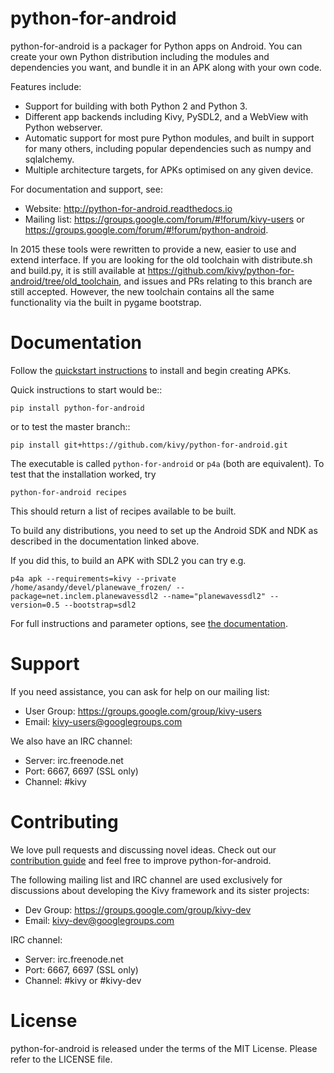 # python-for-android

python-for-android is a packager for Python apps on Android. You can
create your own Python distribution including the modules and
dependencies you want, and bundle it in an APK along with your own
code.

Features include:

- Support for building with both Python 2 and Python 3.
- Different app backends including Kivy, PySDL2, and a WebView with
  Python webserver.
- Automatic support for most pure Python modules, and built in support
  for many others, including popular dependencies such as numpy and
  sqlalchemy.
- Multiple architecture targets, for APKs optimised on any given device.

For documentation and support, see:

- Website: http://python-for-android.readthedocs.io
- Mailing list: https://groups.google.com/forum/#!forum/kivy-users or
  https://groups.google.com/forum/#!forum/python-android.

In 2015 these tools were rewritten to provide a new, easier to use and
extend interface. If you are looking for the old toolchain with
distribute.sh and build.py, it is still available at
https://github.com/kivy/python-for-android/tree/old_toolchain, and
issues and PRs relating to this branch are still accepted. However,
the new toolchain contains all the same functionality via the built in
pygame bootstrap.

# Documentation

Follow the
[quickstart instructions](https://python-for-android.readthedocs.org/en/latest/quickstart/)
to install and begin creating APKs.

Quick instructions to start would be::

    pip install python-for-android

or to test the master branch::

    pip install git+https://github.com/kivy/python-for-android.git

The executable is called `python-for-android` or `p4a` (both are
equivalent). To test that the installation worked, try

    python-for-android recipes

This should return a list of recipes available to be built.

To build any distributions, you need to set up the Android SDK and NDK
as described in the documentation linked above.

If you did this, to build an APK with SDL2 you can try e.g.

    p4a apk --requirements=kivy --private /home/asandy/devel/planewave_frozen/ --package=net.inclem.planewavessdl2 --name="planewavessdl2" --version=0.5 --bootstrap=sdl2

For full instructions and parameter options, see [the documentation](https://python-for-android.readthedocs.io/en/latest/quickstart/#usage).

# Support

If you need assistance, you can ask for help on our mailing list:

* User Group: https://groups.google.com/group/kivy-users
* Email: kivy-users@googlegroups.com

We also have an IRC channel:

* Server: irc.freenode.net
* Port: 6667, 6697 (SSL only)
* Channel: #kivy

# Contributing

We love pull requests and discussing novel ideas. Check out our
[contribution guide](http://kivy.org/docs/contribute.html) and
feel free to improve python-for-android.

The following mailing list and IRC channel are used exclusively for
discussions about developing the Kivy framework and its sister projects:

* Dev Group: https://groups.google.com/group/kivy-dev
* Email: kivy-dev@googlegroups.com

IRC channel:

* Server: irc.freenode.net
* Port: 6667, 6697 (SSL only)
* Channel: #kivy or #kivy-dev

# License

python-for-android is released under the terms of the MIT License. Please refer to the
LICENSE file.
